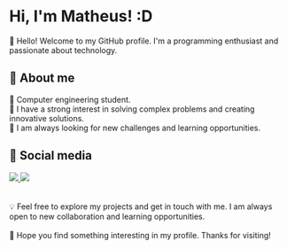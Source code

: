 # Hi, I'm Matheus! :D

<div>
</div>

🌌 Hello! Welcome to my GitHub profile. I'm a programming enthusiast and passionate about technology.

 ## 🤩 About me

🚀 Computer engineering student.
<br>
🚀 I have a strong interest in solving complex problems and creating innovative solutions.
<br>
🚀 I am always looking for new challenges and learning opportunities.
<br>

<div>
</div>

## 📱 Social media

<a href="https://www.instagram.com/mth_vilasboas/" target="_blank">
  <img src="https://img.shields.io/badge/Instagram-E4405F?style=for-the-badge&logo=instagram&logoColor=white" />
</a>

<a href="https://www.linkedin.com/in/matheus-vilas-boas-siqueira-728161268/" target="_blank">
    <img src="https://img.shields.io/badge/LinkedIn-0077B5?style=for-the-badge&logo=linkedin&logoColor=white" /> 
</a> 
  
<div>
</div>
<br>
<br>
💡 Feel free to explore my projects and get in touch with me. I am always open to new collaboration and learning opportunities.
<br>
<br>
💬 Hope you find something interesting in my profile. Thanks for visiting!
